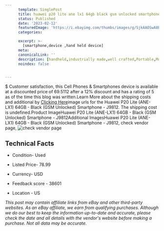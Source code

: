 ```yaml
---
      template: SinglePost
      title: huawei p20 lite ane lx1 64gb black gsm unlocked smartphone j9812
      status: Published
      date: '2023-02-12'
      featuredImage: 'https://i.ebayimg.com/thumbs/images/g/SjkAAOSwA8Bj4Sak/s-l225.jpg'
      categories: 

      excerpt: >-
        [smartphone,device ,hand held device]
      meta:
      canonicalLink: ''
      description: [handheld,industrially made,well crafted,Portable,Mobile,Compact,Convenient,Lightweight,Maneuverable,Man-portable,Miniature,Carriable,Hand-held,Light,Holdable,Transportable,Mobile device,Pocket-sized,On-the-go,Wireless,Cordless,Compact size,Convenient size, smartphone,device ,hand held device]
      noindex: false

        
---
```

$
    Customer satisfaction, this Cell Phones & Smartphones device is available at a discounted price of 69.5112 after a 12% discount and has a rating of 5 as of the time this blog was written.Learn More about the shipping costs and additional by [Clicking Here](https://www.ebay.com/itm/134439696107?hash=item1f4d3af6eb%3Ag%3ASjkAAOSwA8Bj4Sak&mkevt=1&mkcid=1&mkrid=711-53200-19255-0&campid=%253CePNCampaignId%253E&customid=%253CreferenceId%253E&toolid=10049)image urls for the Huawei P20 Lite (ANE-LX1) 64GB - Black (GSM Unlocked) Smartphone - J9812. The shipping cost is undefined.Product ImageHuawei P20 Lite (ANE-LX1) 64GB - Black (GSM Unlocked) Smartphone - J9812Additional ImagesHuawei P20 Lite (ANE-LX1) 64GB - Black (GSM Unlocked) Smartphone - J9812, check vendor page, ![check vendor page](https://origin-galleryplus.ebayimg.com/ws/web/134439696107_2_0_1/225x225.jpg,https://origin-galleryplus.ebayimg.com/ws/web/134439696107_3_0_1/225x225.jpg,https://origin-galleryplus.ebayimg.com/ws/web/134439696107_4_0_1/225x225.jpg,https://origin-galleryplus.ebayimg.com/ws/web/134439696107_5_0_1/225x225.jpg,https://origin-galleryplus.ebayimg.com/ws/web/134439696107_6_0_1/225x225.jpg,https://origin-galleryplus.ebayimg.com/ws/web/134439696107_7_0_1/225x225.jpg)
    
    

 ## Technical Facts 



     
      

 - Condition- Used 


      

 - Listed Price- 78.99 


      

 - Currency- USD 


      

 - Feedback score - 38601 


      

 - Location - US 


      
      

 *_This post may contain affiliate links from eBay and other third-party websites. As an eBay affiliate, we earn from qualifying purchases. Although we do our best to keep the information up-to-date and accurate, please check the date and all details with the vendor's website before making a purchase. Not all data may be accurate._*



    
    
    
    
    